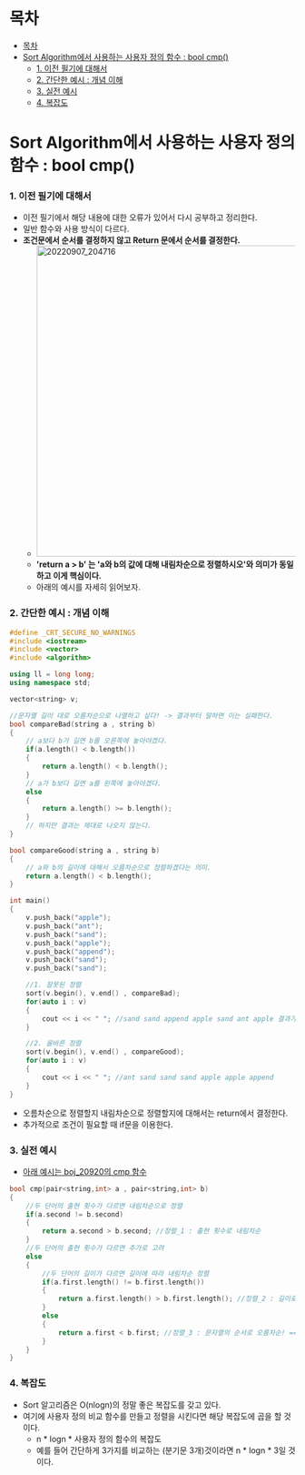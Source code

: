 # 목차
- [목차](#목차)
- [Sort Algorithm에서 사용하는 사용자 정의 함수 : bool cmp()](#sort-algorithm에서-사용하는-사용자-정의-함수--bool-cmp)
    - [1. 이전 필기에 대해서](#1-이전-필기에-대해서)
    - [2. 간단한 예시 : 개념 이해](#2-간단한-예시--개념-이해)
    - [3. 실전 예시](#3-실전-예시)
    - [4. 복잡도](#4-복잡도)

# Sort Algorithm에서 사용하는 사용자 정의 함수 : bool cmp()
### 1. 이전 필기에 대해서
- 이전 필기에서 해당 내용에 대한 오류가 있어서 다시 공부하고 정리한다.
- 일반 함수와 사용 방식이 다르다.
- **조건문에서 순서를 결정하지 않고 Return 문에서 순서를 결정한다.**
  - <img width="547" alt="20220907_204716" src="https://user-images.githubusercontent.com/55792986/188871084-b34a8035-bc59-4eb6-9ed5-3ec250269414.png">
  - **'return a > b' 는 'a와 b의 값에 대해 내림차순으로 정렬하시오'와 의미가 동일하고 이게 핵심이다.**
  - 아래의 예시를 자세히 읽어보자.
  
### 2. 간단한 예시 : 개념 이해
~~~c++
#define _CRT_SECURE_NO_WARNINGS
#include <iostream>
#include <vector>
#include <algorithm>

using ll = long long;
using namespace std;

vector<string> v;

//문자열 길이 대로 오름차순으로 나열하고 싶다! -> 결과부터 말하면 이는 실패한다.
bool compareBad(string a , string b)
{
    // a보다 b가 길면 b를 오른쪽에 놓아야겠다.
    if(a.length() < b.length())
    {
        return a.length() < b.length();
    }
    // a가 b보다 길면 a를 왼쪽에 놓아야겠다.
    else
    {
        return a.length() >= b.length();
    }
    // 하지만 결과는 제대로 나오지 않는다.
}

bool compareGood(string a , string b)
{
    // a와 b의 길이에 대해서 오름차순으로 정렬하겠다는 의미.
    return a.length() < b.length(); 
}

int main()
{
    v.push_back("apple");
    v.push_back("ant");
    v.push_back("sand");
    v.push_back("apple");
    v.push_back("append");
    v.push_back("sand");
    v.push_back("sand");

    //1. 잘못된 정렬
    sort(v.begin(), v.end() , compareBad);
    for(auto i : v)
    {
        cout << i << " "; //sand sand append apple sand ant apple 결과가 올바르지 않음
    }

    //2. 올바른 정렬
    sort(v.begin(), v.end() , compareGood);
    for(auto i : v)
    {
        cout << i << " "; //ant sand sand sand apple apple append 
    }
}
~~~
- 오름차순으로 정렬할지 내림차순으로 정렬할지에 대해서는 return에서 결정한다.
- 추가적으로 조건이 필요할 때 if문을 이용한다.

### 3. 실전 예시
- [아래 예시는 boj_20920의 cmp 함수](https://www.acmicpc.net/problem/20920)
~~~c++
bool cmp(pair<string,int> a , pair<string,int> b)
{
    //두 단어의 출현 횟수가 다르면 내림차순으로 정렬
    if(a.second != b.second)
    {
        return a.second > b.second; //정렬_1 : 출현 횟수로 내림차순
    }
    //두 단어의 출현 횟수가 다르면 추가로 고려
    else
    {
        //두 단어의 길이가 다르면 길이에 따라 내림차순 정렬
        if(a.first.length() != b.first.length())
        {
            return a.first.length() > b.first.length(); //정렬_2 : 길이로 내림차순!
        }
        else
        {
            return a.first < b.first; //정렬_3 : 문자열의 순서로 오름차순! == 알파벳 순서
        }
    }
}
~~~

### 4. 복잡도
- Sort 알고리즘은 O(nlogn)의 정말 좋은 복잡도를 갖고 있다.
- 여기에 사용자 정의 비교 함수를 만들고 정렬을 시킨다면 해당 복잡도에 곱을 할 것 이다. 
  - n * logn * 사용자 정의 함수의 복잡도
  - 예를 들어 간단하게 3가지를 비교하는 (분기문 3개)것이라면 n * logn * 3일 것 이다.